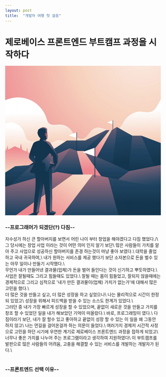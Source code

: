 ```yaml
---
layout: post
title:  "개발자 여행 첫 걸음"
---
```


# 제로베이스 프론트엔드 부트캠프 과정을 시작하다

![challenge](/assets/image/challenge.png)

<h3>--프로그래머가 되겠단(?) 다짐--</h3>
자수성가 하신 큰 할아버지를 보면서 어린 나이 부터 창업을 해야겠다고 다짐 했었다./\
그 당시에는 창업 사업 이라는 것이 어떤 의미 인지 알기 보단\
많은 사람들이 가치를 알아 주고 사업으로 성공하신 할아버지를 존경 하는것이 마냥 좋아 보였다.\
대학을 졸업 하고 국내 귀국하여,\
내가 원하는 서비스를 제공 했다기 보단 소자본으로 돈을 벌수 있는 아무 일이나 만들기 시작했다.\
<br>
무언가 내가 만들어낸 결과물(업체)가 돈을 벌어 들인다는 것이 신기하고 뿌듯하였다.\
사업은 잘될때도 그리고 힘들때도 있었다.\
잘될 때는 몸이 힘들었고, 잘되지 않을때에는 경제적으로 그리고 심적으로 '내가 만든 결과물이(업체) 가치가 없는가'에 대해서 많은 고민을 했다.\
<br>
더 많은 것을 만들고 싶고, 더 많은 성장을 하고 싶었으나\
나는 물리적으로 시간이 한정되 있었고\
성장을 위해서 피드백을 받을 수 있는 소스도 한계가 있었다.\
<br>
그러던 중 내가 가장 빠르게 성장을 할 수 있었으며, 끝없이 새로운 것을 만들고 가치를 창조 할 수 있었던 일을 내가 해보았던 기억이 떠올랐다.\
바로, 프로그래밍이 였다.\
다짐이라기 보단, 내가 잘 할수 있고 좋아하고 끝없이 성장 할 수 있는 이 일을 왜 그동안 하지 않고\
나는 먼길을 걸어온걸까 하는 의문이 들었다.\
여러가지 경제저 시간적 사정으로 고민을 하던 시기에 우연한 계기로 제로베이스 프론트엔드 과정을 접하게 되었고\
너무나 좋은 가치를 나누어 주는 프로그램이라고 생각하여 지원하였다\
이 부트캠프를 발판으로 많은 사람들의 어려움, 고충을 해결할 수 있는 서비스를 개발하는 개발자가 된다.\
<br>
<br>
<h3>--프론트엔드 선택 이유--</h3>
